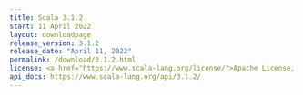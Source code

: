 ```yaml
---
title: Scala 3.1.2
start: 11 April 2022
layout: downloadpage
release_version: 3.1.2
release_date: "April 11, 2022"
permalink: /download/3.1.2.html
license: <a href="https://www.scala-lang.org/license/">Apache License, Version 2.0</a>
api_docs: https://www.scala-lang.org/api/3.1.2/
---
```

